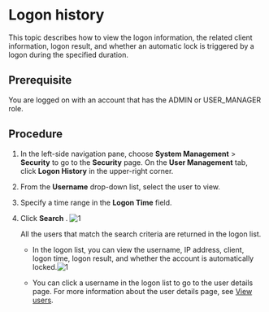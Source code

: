 Logon history
==================================

This topic describes how to view the logon information, the related client information, logon result, and whether an automatic lock is triggered by a logon during the specified duration.

Prerequisite
---------------------------------

You are logged on with an account that has the ADMIN or USER_MANAGER role.

**Procedure**
----------------------------------

1. In the left-side navigation pane, choose **System Management** \> **Security** to go to the **Security** page. On the **User Management** tab, click **Logon History** in the upper-right corner.



2. From the **Username** drop-down list, select the user to view.



3. Specify a time range in the **Logon Time** field.



4. Click **Search** .
   ![1](https://help-static-aliyun-doc.aliyuncs.com/assets/img/en-US/9014306461/p384473.png)

   All the users that match the search criteria are returned in the logon list.
   * In the logon list, you can view the username, IP address, client, logon time, logon result, and whether the account is automatically locked.![1](https://help-static-aliyun-doc.aliyuncs.com/assets/img/en-US/9014306461/p384474.png)



   * You can click a username in the logon list to go to the user details page. For more information about the user details page, see [View users](../1000.using-system-management/600.view-users.md).







